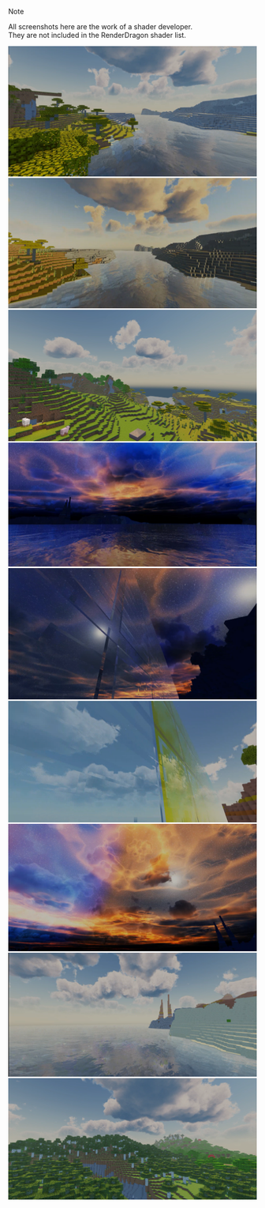 > [!NOTE]
> All screenshots here are the work of a shader developer.  
They are not included in the RenderDragon shader list.

![](Screenshot_20240617-1142282.png)
![](Screenshot_20240617-1142422.png)
![](Screenshot_20240617-1143042.png)
![](Screenshot_20240617-1143252.png)
![](Screenshot_20240617-1143482.png)
![](Screenshot_20240617-1144122.png)
![](Screenshot_20240617-1144242.png)
![](Screenshot_20240617-1144432.png)
![](Screenshot_20240617-1144552.png)

